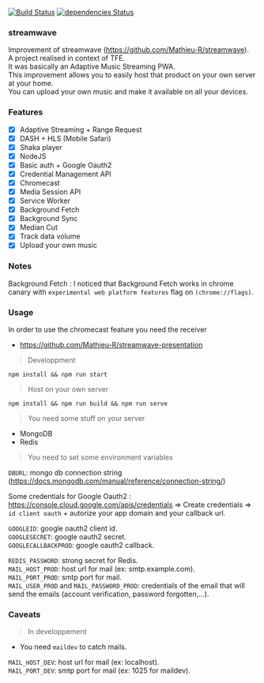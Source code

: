 [![Build Status](https://travis-ci.org/Mathieu-R/streamwave-host.svg?branch=master)](https://travis-ci.org/Mathieu-R/streamwave-host)
[![dependencies Status](https://david-dm.org/Mathieu-R/streamwave-host/status.svg)](https://david-dm.org/Mathieu-R/streamwave-host)

### streamwave
Improvement of streamwave (https://github.com/Mathieu-R/streamwave).     
A project realised in context of TFE.    
It was basically an Adaptive Music Streaming PWA.    
This improvement allows you to easily host that product on your own server at your home.    
You can upload your own music and make it available on all your devices.    

### Features
- [X] Adaptive Streaming + Range Request  
- [X] DASH + HLS (Mobile Safari)   
- [X] Shaka player   
- [X] NodeJS    
- [X] Basic auth + Google Oauth2     
- [X] Credential Management API    
- [X] Chromecast   
- [X] Media Session API    
- [X] Service Worker    
- [X] Background Fetch    
- [X] Background Sync     
- [X] Median Cut    
- [X] Track data volume    
- [X] Upload your own music   

### Notes
Background Fetch : 
I noticed that Background Fetch works in chrome canary with `experimental web platform features` flag on `(chrome://flags)`.

### Usage

In order to use the chromecast feature you need the receiver
- https://github.com/Mathieu-R/streamwave-presentation

> Developpment
```
npm install && npm run start
```

> Host on your own server
```
npm install && npm run build && npm run serve
```

> You need some stuff on your server
- MongoDB
- Redis

> You need to set some environment variables

`DBURL`: mongo db connection string (https://docs.mongodb.com/manual/reference/connection-string/)

Some credentials for Google Oauth2 : https://console.cloud.google.com/apis/credentials => Create credentials => `id client oauth` + autorize your app domain and your callback url.    

`GOOGLEID`: google oauth2 client id.   
`GOOGLESECRET`: google oauth2 secret.    
`GOOGLECALLBACKPROD`: google oauth2 callback.    

`REDIS_PASSWORD`: strong secret for Redis.    
`MAIL_HOST_PROD`: host url for mail (ex: smtp.example.com).    
`MAIL_PORT_PROD`: smtp port for mail.    
`MAIL_USER_PROD` and `MAIL_PASSWORD_PROD`: credentials of the email that will send the emails (account verification, password forgotten,...).    

### Caveats
> In developpement
- You need `maildev` to catch mails.

`MAIL_HOST_DEV`: host url for mail (ex: localhost).    
`MAIL_PORT_DEV`: smtp port for mail (ex: 1025 for maildev).    

